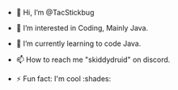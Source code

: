 - 👋 Hi, I’m @TacStickbug
- 👀 I’m interested in Coding, Mainly Java.
- 🌱 I’m currently learning to code Java.
  
- 📫 How to reach me "skiddydruid" on discord.
- ⚡ Fun fact: I'm cool :shades:

<!---
TacStickbug/TacStickbug is a ✨ special ✨ repository because its `README.md` (this file) appears on your GitHub profile.
You can click the Preview link to take a look at your changes.
--->
